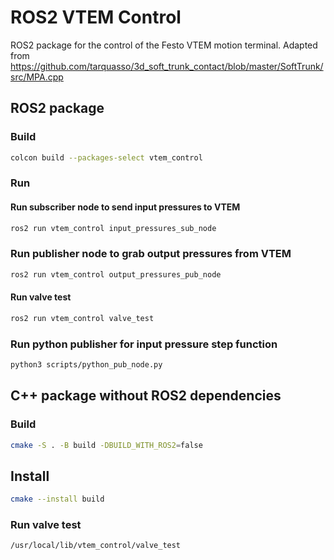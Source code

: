# ROS2 VTEM Control
ROS2 package for the control of the Festo VTEM motion terminal. Adapted from https://github.com/tarquasso/3d_soft_trunk_contact/blob/master/SoftTrunk/src/MPA.cpp

## ROS2 package
### Build
```bash
colcon build --packages-select vtem_control
```
### Run

#### Run subscriber node to send input pressures to VTEM
```bash
ros2 run vtem_control input_pressures_sub_node
```

### Run publisher node to grab output pressures from VTEM
```bash
ros2 run vtem_control output_pressures_pub_node
```

#### Run valve test
```bash
ros2 run vtem_control valve_test
```

### Run python publisher for input pressure step function
```bash
python3 scripts/python_pub_node.py
```

## C++ package without ROS2 dependencies
### Build
```bash
cmake -S . -B build -DBUILD_WITH_ROS2=false
```
## Install
```bash
cmake --install build
```
### Run valve test
```bash
/usr/local/lib/vtem_control/valve_test
```